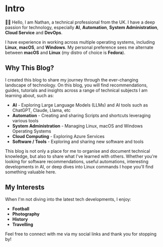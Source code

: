 # Intro

👋🏻 Hello, I am Nathan, a technical professional from the UK. I have a deep passion for technology, especially **AI**, **Automation**, **System Administration**, **Cloud Service** and **DevOps**.

I have experience in working across multiple operating systems, including **Linux**, **macOS**, and **Windows**. My personal preference sees me alternate between **macOS** and **Linux** (my distro of choice is **Fedora**).

## Why This Blog?
I created this blog to share my journey through the ever-changing landscape of technology. On this blog, you will find recommendations, guides, tutorials and insights across a range of technical subjects I am learning about, such as:

- **AI** - Exploring Large Language Models (LLMs) and AI tools such as ChatGPT, Claude, Llama, etc
- **Automation** - Creating and sharing Scripts and shortcuts leveraging various tools
- **System Administration** - Managing Linux, macOS and Windows Operating Systems
- **Cloud Computing** - Exploring Azure Services
- **Software / Tools** - Exploring and sharing new software and tools

This blog is not only a place for me to organise and document technical knowledge, but also to share what I've learned with others. Whether you're looking for software recommendations, useful automations, interesting developments in AI, or deep dives into Linux commands I hope you'll find something valuable here.

## My Interests

When I'm not diving into the latest tech developments, I enjoy:

- **Football**
- **Photography**
- **History**
- **Travelling**

Feel free to connect with me via my social links and thank you for stopping by!

